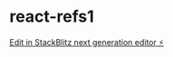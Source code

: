 # react-refs1

[Edit in StackBlitz next generation editor ⚡️](https://stackblitz.com/~/github.com/mluighy/react-refs1)